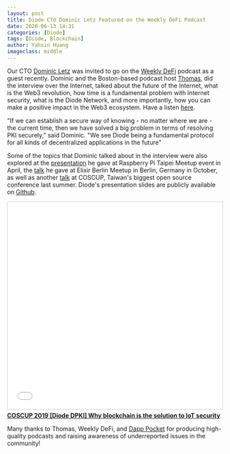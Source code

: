 ```yaml
---
layout: post
title: Diode CTO Dominic Letz Featured on the Weekly DeFi Podcast
date: 2020-06-13 14:31
categories: [Diode]
tags: [Diode, Blockchain]
author: Yahsin Huang
imageclass: middle
---
```


Our CTO [Dominic Letz](https://github.com/dominicletz) was invited to go on the [Weekly DeFi](https://soundcloud.com/weekly-defi/defi-3-diode-cto-dominic-letz) podcast as a guest recently. Dominic and the Boston-based podcast host [Thomas](https://hchsueh.com/), did the interview over the Internet, talked about the future of the Internet, what is the Web3 revolution, how time is a fundamental problem with Internet security, what is the Diode Network, and more importantly, how you can make a positive impact in the Web3 ecosystem. Have a listen [here](https://soundcloud.com/weekly-defi/defi-3-diode-cto-dominic-letz).


"If we can establish a secure way of knowing - no matter where we are - the current time, then we have solved a big problem in terms of resolving PKI securely," said Dominic. "We see Diode being a fundamental protocol for all kinds of decentralized applications in the future"

Some of the topics that Dominic talked about in the interview were also explored at the [presentation](https://youtu.be/KeIwchX_C40) he gave at Raspberry Pi Taipei Meetup event in April, the [talk](https://github.com/diodechain/presentations/blob/master/Elixir_Berlin_Meetup_2019/Elixir%20Berlin%20Meetup%202019_%20Dominic%20Letz%20on%20Doing%20Blockchain%20with%20Elixir.pdf) he gave at Elixir Berlin Meetup in Berlin, Germany in October, as well as another [talk](https://github.com/diodechain/presentations/blob/master/COSCUP_2019/Why%20blockchain%20is%20the%20solution%20to%20IoT%20security.pdf) at COSCUP, Taiwan's biggest open source conference last summer. Diode's presentation slides are publicly available on [Github](https://github.com/diodechain/presentations). 

<iframe src="//www.slideshare.net/slideshow/embed_code/key/q71smN3mXAl4aE" width="595" height="485" frameborder="0" marginwidth="0" marginheight="0" scrolling="no" style="border:1px solid #CCC; border-width:1px; margin-bottom:5px; max-width: 100%;" allowfullscreen> </iframe> <div style="margin-bottom:5px"> <strong> <a href="//www.slideshare.net/yahsinhuangtw/coscup-2019-diode-dpki-why-blockchain-is-the-solution-to-iot-security" title="COSCUP 2019 [Diode DPKI] Why blockchain is the solution to IoT security" target="_blank">COSCUP 2019 [Diode DPKI] Why blockchain is the solution to IoT security</a> </strong> <strong><a href="https://www.slideshare.net/yahsinhuangtw" target="_blank"></a></strong> </div>

Many thanks to Thomas, Weekly DeFi, and [Dapp Pocket](https://www.dapppocket.io/) for producing high-quality podcasts and raising awareness of underreported issues in the community!



